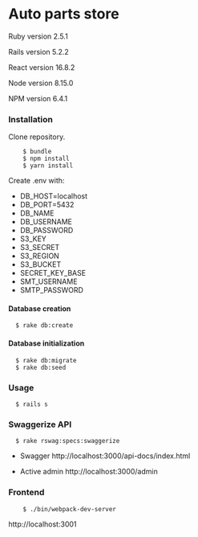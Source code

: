 # Auto parts store

Ruby version 2.5.1

Rails version 5.2.2

React version 16.8.2

Node version 8.15.0

NPM version 6.4.1

 ### Installation
  
  Clone repository. 
  
        $ bundle
        $ npm install
        $ yarn install

  Create .env with: 
   * DB_HOST=localhost
   * DB_PORT=5432
   * DB_NAME
   * DB_USERNAME
   * DB_PASSWORD
   * S3_KEY
   * S3_SECRET
   * S3_REGION
   * S3_BUCKET
   * SECRET_KEY_BASE
   * SMT_USERNAME
   * SMTP_PASSWORD
   
#### Database creation

      $ rake db:create

#### Database initialization

      $ rake db:migrate
      $ rake db:seed

### Usage

      $ rails s

### Swaggerize API
      $ rake rswag:specs:swaggerize
      
* Swagger http://localhost:3000/api-docs/index.html

* Active admin http://localhost:3000/admin

### Frontend 

        $ ./bin/webpack-dev-server

http://localhost:3001

